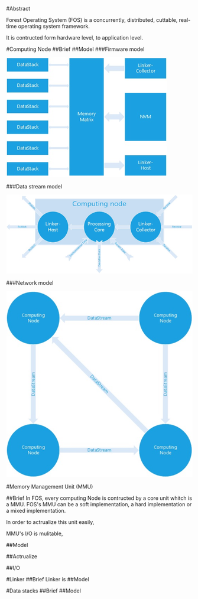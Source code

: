 #Abstract

Forest Operating System (FOS) is a concurrently, distributed, 
cuttable, real-time operating system framework.

It is contructed form hardware level, to application level.

#Computing Node
##Brief
##Model
###Firmware model

![](img/ComputingNode.jpg)

###Data stream model

![](img/ComputingNode2.jpg)

###Network model

![](img/ComputingNode3.jpg)

#Memory Management Unit (MMU)

##Brief
In FOS, every computing Node is contructed by a core unit whitch is a MMU.
FOS's MMU can be a soft implementation, 
a hard implementation or a mixed implementation.

In order to actrualize this unit easily, 

MMU's I/O is mulitable,

##Model

##Actrualize

##I/O

#Linker
##Brief
Linker is
##Model

#Data stacks
##Brief
##Model